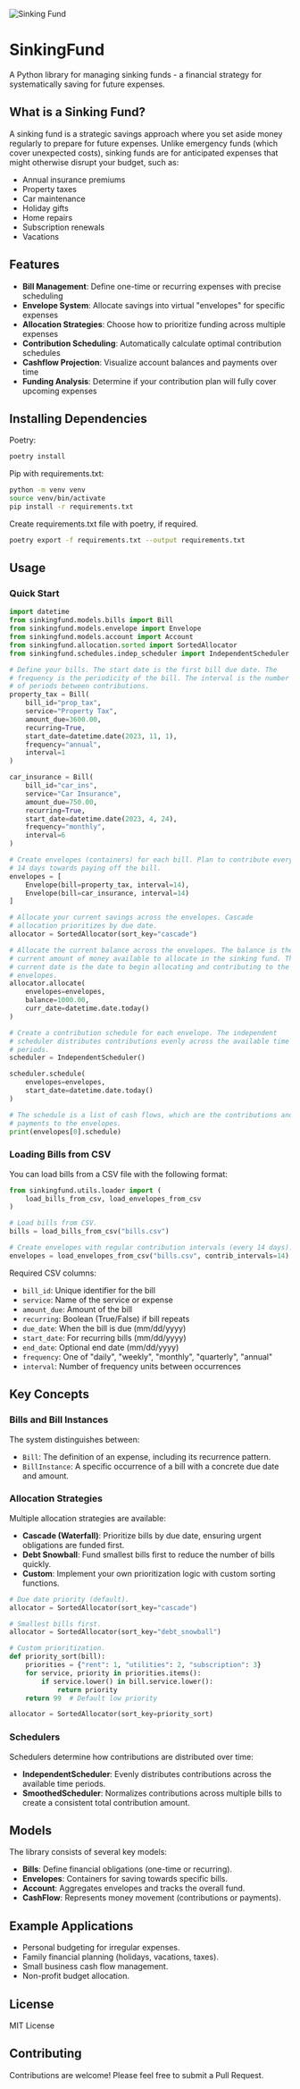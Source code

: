 ![Sinking Fund](assets/main_image.png)

# SinkingFund

A Python library for managing sinking funds - a financial strategy for systematically saving for future expenses.

## What is a Sinking Fund?

A sinking fund is a strategic savings approach where you set aside money regularly to prepare for future expenses. Unlike emergency funds (which cover unexpected costs), sinking funds are for anticipated expenses that might otherwise disrupt your budget, such as:

- Annual insurance premiums
- Property taxes 
- Car maintenance
- Holiday gifts
- Home repairs
- Subscription renewals
- Vacations

## Features

- **Bill Management**: Define one-time or recurring expenses with precise scheduling
- **Envelope System**: Allocate savings into virtual "envelopes" for specific expenses
- **Allocation Strategies**: Choose how to prioritize funding across multiple expenses
- **Contribution Scheduling**: Automatically calculate optimal contribution schedules
- **Cashflow Projection**: Visualize account balances and payments over time
- **Funding Analysis**: Determine if your contribution plan will fully cover upcoming expenses

## Installing Dependencies

Poetry:
```bash
poetry install
```

Pip with requirements.txt:
```bash
python -m venv venv
source venv/bin/activate
pip install -r requirements.txt
```

Create requirements.txt file with poetry, if required.
```bash
poetry export -f requirements.txt --output requirements.txt
```

## Usage

### Quick Start

```python
import datetime
from sinkingfund.models.bills import Bill
from sinkingfund.models.envelope import Envelope
from sinkingfund.models.account import Account
from sinkingfund.allocation.sorted import SortedAllocator
from sinkingfund.schedules.indep_scheduler import IndependentScheduler

# Define your bills. The start date is the first bill due date. The
# frequency is the periodicity of the bill. The interval is the number
# of periods between contributions.
property_tax = Bill(
    bill_id="prop_tax",
    service="Property Tax",
    amount_due=3600.00,
    recurring=True,
    start_date=datetime.date(2023, 11, 1),
    frequency="annual",
    interval=1
)

car_insurance = Bill(
    bill_id="car_ins",
    service="Car Insurance",
    amount_due=750.00,
    recurring=True,
    start_date=datetime.date(2023, 4, 24),
    frequency="monthly",
    interval=6
)

# Create envelopes (containers) for each bill. Plan to contribute every
# 14 days towards paying off the bill.
envelopes = [
    Envelope(bill=property_tax, interval=14),
    Envelope(bill=car_insurance, interval=14)
]

# Allocate your current savings across the envelopes. Cascade
# allocation prioritizes by due date.
allocator = SortedAllocator(sort_key="cascade")

# Allocate the current balance across the envelopes. The balance is the
# current amount of money available to allocate in the sinking fund. The
# current date is the date to begin allocating and contributing to the
# envelopes.
allocator.allocate(
    envelopes=envelopes,
    balance=1000.00,
    curr_date=datetime.date.today()
)

# Create a contribution schedule for each envelope. The independent
# scheduler distributes contributions evenly across the available time
# periods.
scheduler = IndependentScheduler()

scheduler.schedule(
    envelopes=envelopes,
    start_date=datetime.date.today()
)

# The schedule is a list of cash flows, which are the contributions and
# payments to the envelopes.
print(envelopes[0].schedule)
```

### Loading Bills from CSV

You can load bills from a CSV file with the following format:

```python
from sinkingfund.utils.loader import (
    load_bills_from_csv, load_envelopes_from_csv
)

# Load bills from CSV.
bills = load_bills_from_csv("bills.csv")

# Create envelopes with regular contribution intervals (every 14 days).
envelopes = load_envelopes_from_csv("bills.csv", contrib_intervals=14)
```

Required CSV columns:
- `bill_id`: Unique identifier for the bill
- `service`: Name of the service or expense 
- `amount_due`: Amount of the bill
- `recurring`: Boolean (True/False) if bill repeats
- `due_date`: When the bill is due (mm/dd/yyyy)
- `start_date`: For recurring bills (mm/dd/yyyy)
- `end_date`: Optional end date (mm/dd/yyyy)
- `frequency`: One of "daily", "weekly", "monthly", "quarterly", "annual"
- `interval`: Number of frequency units between occurrences

## Key Concepts

### Bills and Bill Instances

The system distinguishes between:

- `Bill`: The definition of an expense, including its recurrence pattern.
- `BillInstance`: A specific occurrence of a bill with a concrete due date and amount.

### Allocation Strategies

Multiple allocation strategies are available:

- **Cascade (Waterfall)**: Prioritize bills by due date, ensuring urgent obligations are funded first.
- **Debt Snowball**: Fund smallest bills first to reduce the number of bills quickly.
- **Custom**: Implement your own prioritization logic with custom sorting functions.

```python
# Due date priority (default).
allocator = SortedAllocator(sort_key="cascade")

# Smallest bills first.
allocator = SortedAllocator(sort_key="debt_snowball")

# Custom prioritization.
def priority_sort(bill):
    priorities = {"rent": 1, "utilities": 2, "subscription": 3}
    for service, priority in priorities.items():
        if service.lower() in bill.service.lower():
            return priority
    return 99  # Default low priority

allocator = SortedAllocator(sort_key=priority_sort)
```

### Schedulers

Schedulers determine how contributions are distributed over time:

- **IndependentScheduler**: Evenly distributes contributions across the available time periods.
- **SmoothedScheduler**: Normalizes contributions across multiple bills to create a consistent total contribution amount.

## Models

The library consists of several key models:

- **Bills**: Define financial obligations (one-time or recurring).
- **Envelopes**: Containers for saving towards specific bills.
- **Account**: Aggregates envelopes and tracks the overall fund.
- **CashFlow**: Represents money movement (contributions or payments).

## Example Applications

- Personal budgeting for irregular expenses.
- Family financial planning (holidays, vacations, taxes).
- Small business cash flow management.
- Non-profit budget allocation.

## License

MIT License

## Contributing

Contributions are welcome! Please feel free to submit a Pull Request.
